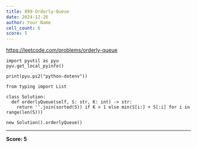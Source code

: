 ```yaml
---
title: 899-Orderly-Queue
date: 2024-12-26
author: Your Name
cell_count: 6
score: 5
---
```


https://leetcode.com/problems/orderly-queue


```
import pyutil as pyu
pyu.get_local_pyinfo()
```


```
print(pyu.ps2("python-dotenv"))
```


```
from typing import List
```


```
class Solution:
  def orderlyQueue(self, S: str, K: int) -> str:
    return ''.join(sorted(S)) if K > 1 else min(S[i:] + S[:i] for i in range(len(S)))
```


```
new Solution().orderlyQueue()
```


---
**Score: 5**